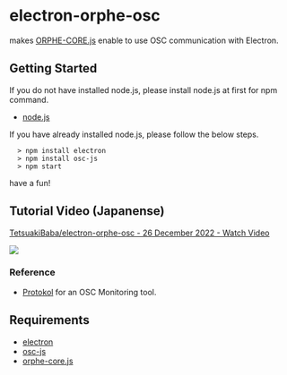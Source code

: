 # electron-orphe-osc
makes [ORPHE-CORE.js](https://orphe-oss.github.io/ORPHE-CORE.js/) enable to use OSC communication with Electron.

## Getting Started

If you do not have installed node.js, please install node.js at first for npm command.
  * [node.js](https://nodejs.org/)

If you have already installed node.js, please follow the below steps.
```
  > npm install electron
  > npm install osc-js
  > npm start
```
have a fun!

## Tutorial Video (Japanense)
<a href="https://www.loom.com/share/1b99d844b1404d5ab1777740e8243e95">
    <p>TetsuakiBaba/electron-orphe-osc - 26 December 2022 - Watch Video</p>
    <img style="max-width:300px;" src="https://cdn.loom.com/sessions/thumbnails/1b99d844b1404d5ab1777740e8243e95-with-play.gif">
  </a>

### Reference
  * [Protokol](https://hexler.net/protokol) for an OSC Monitoring tool.

## Requirements
  * [electron](https://www.electronjs.org/)
  * [osc-js](https://adzialocha.github.io/osc-js/)
  * [orphe-core.js](https://orphe-oss.github.io/ORPHE-CORE.js/)